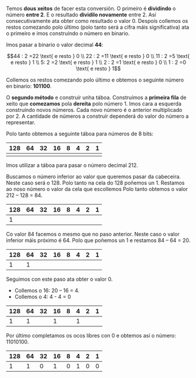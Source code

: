 Temos **dous xeitos** de facer esta conversión. O primeiro é **dividindo** o número **entre 2**. E o resultado **dividilo novamente** entre 2. Así consecutivamente ata obter como resultado o valor 0. Despois collemos os restos comezando polo último (polo tanto será a cifra máis significativa) ata o primeiro e imos construíndo o número en binario.

Imos pasar a binario o valor decimal **44**:
```math
44 : 2 =22 \text{ e resto } 0 \\
22 : 2 =11 \text{ e resto } 0 \\
11 : 2 =5 \text{ e resto } 1 \\
5: 2 =2 \text{ e resto } 1 \\
2 : 2 =1 \text{ e resto } 0 \\
1 : 2 =0 \text{ e resto } 1
```
Collemos os restos comezando polo último e obtemos o seguinte número en binario: **101100**.

O **segundo método** e construír unha táboa. Construímos a **primeira fila** de xeito que **comezamos** pola **dereita** polo número 1. Imos cara a esquerda construíndo novos números. Cada novo número é o anterior multiplicado por 2. A cantidade de números a construír dependerá do valor do número a representar.

Polo tanto obtemos a seguinte táboa para números de 8 bits:

| 128  | 64   | 32   | 16   | 8    | 4    | 2    | 1    |
| ---- | ---- | ---- | ---- | ---- | ---- | ---- | ---- |
|      |      |      |      |      |      |      |      |

Imos utilizar a táboa para pasar o número decimal 212.

Buscamos o número inferior ao valor que queremos pasar da cabeceira. Neste caso será o 128. Polo tanto na cela do 128 poñemos un 1. Restamos ao noso número o valor da cela que escollemos Polo tanto obtemos o valor 212 – 128 = 84.

| 128  | 64   | 32   | 16   | 8    | 4    | 2    | 1    |
| ---- | ---- | ---- | ---- | ---- | ---- | ---- | ---- |
| 1    |      |      |      |      |      |      |      |

Co valor 84 facemos o mesmo que no paso anterior. Neste caso o valor inferior máis próximo é 64. Polo que poñemos un 1 e restamos 84 – 64 = 20.

| 128  | 64   | 32   | 16   | 8    | 4    | 2    | 1    |
| ---- | ---- | ---- | ---- | ---- | ---- | ---- | ---- |
| 1    | 1    |      |      |      |      |      |      |

Seguimos con este paso ata obter o valor 0.

- Collemos o 16: 20 – 16 = 4.
- Collemos o 4: 4 - 4 = 0

| 128  | 64   | 32   | 16   | 8    | 4    | 2    | 1    |
| ---- | ---- | ---- | ---- | ---- | ---- | ---- | ---- |
| 1    | 1    |      | 1    |      | 1    |      |      |

Por último completamos os ocos libres con 0 e obtemos así o número: 11010100.

| 128  | 64   | 32   | 16   | 8    | 4    | 2    | 1    |
| ---- | ---- | ---- | ---- | ---- | ---- | ---- | ---- |
| 1    | 1    | 0    | 1    | 0    | 1    | 0    | 0    |

